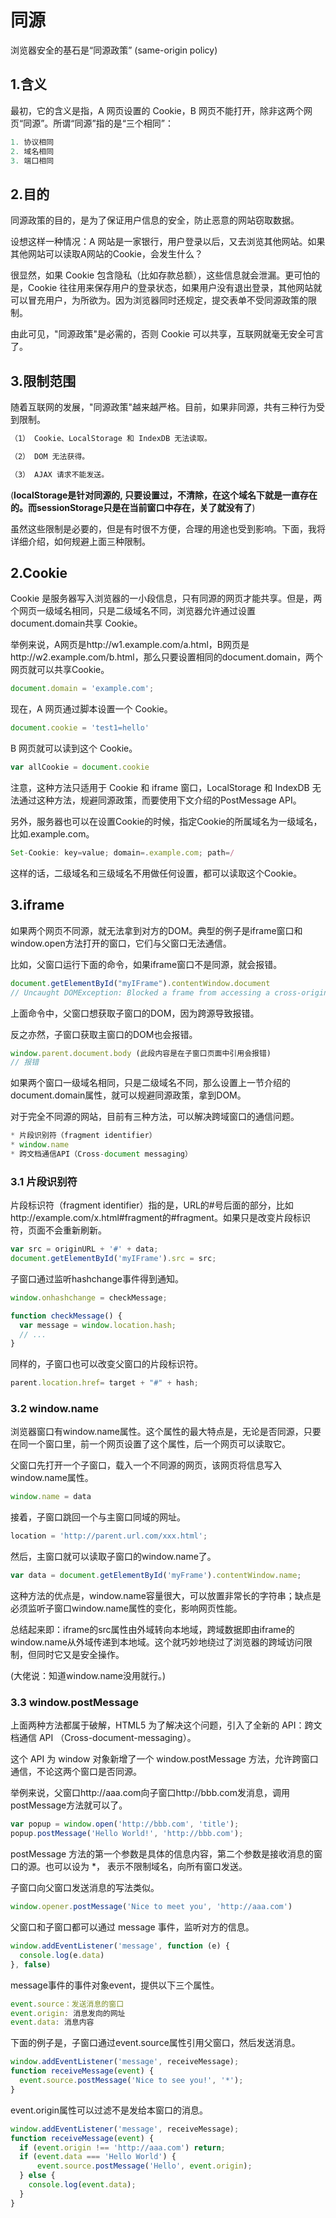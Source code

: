 # 同源

浏览器安全的基石是“同源政策” (same-origin policy)

## 1.含义

最初，它的含义是指，A 网页设置的 Cookie，B 网页不能打开，除非这两个网页“同源”。所谓“同源”指的是“三个相同”：

```js
1. 协议相同
2. 域名相同
3. 端口相同
```

## 2.目的

同源政策的目的，是为了保证用户信息的安全，防止恶意的网站窃取数据。

设想这样一种情况：A 网站是一家银行，用户登录以后，又去浏览其他网站。如果其他网站可以读取A网站的Cookie，会发生什么？

很显然，如果 Cookie 包含隐私（比如存款总额），这些信息就会泄漏。更可怕的是，Cookie 往往用来保存用户的登录状态，如果用户没有退出登录，其他网站就可以冒充用户，为所欲为。因为浏览器同时还规定，提交表单不受同源政策的限制。

由此可见，"同源政策"是必需的，否则 Cookie 可以共享，互联网就毫无安全可言了。

## 3.限制范围

随着互联网的发展，"同源政策"越来越严格。目前，如果非同源，共有三种行为受到限制。

```js
（1） Cookie、LocalStorage 和 IndexDB 无法读取。

（2） DOM 无法获得。

（3） AJAX 请求不能发送。
```

(**localStorage是针对同源的, 只要设置过，不清除，在这个域名下就是一直存在的。而sessionStorage只是在当前窗口中存在，关了就没有了**)

虽然这些限制是必要的，但是有时很不方便，合理的用途也受到影响。下面，我将详细介绍，如何规避上面三种限制。

## 2.Cookie

Cookie 是服务器写入浏览器的一小段信息，只有同源的网页才能共享。但是，两个网页一级域名相同，只是二级域名不同，浏览器允许通过设置document.domain共享 Cookie。

举例来说，A网页是http://w1.example.com/a.html，B网页是http://w2.example.com/b.html，那么只要设置相同的document.domain，两个网页就可以共享Cookie。

```js
document.domain = 'example.com';
```

现在，A 网页通过脚本设置一个 Cookie。

```js
document.cookie = 'test1=hello'
```

B 网页就可以读到这个 Cookie。

```js
var allCookie = document.cookie
```

注意，这种方法只适用于 Cookie 和 iframe 窗口，LocalStorage 和 IndexDB 无法通过这种方法，规避同源政策，而要使用下文介绍的PostMessage API。

另外，服务器也可以在设置Cookie的时候，指定Cookie的所属域名为一级域名，比如.example.com。

```js
Set-Cookie: key=value; domain=.example.com; path=/
```

这样的话，二级域名和三级域名不用做任何设置，都可以读取这个Cookie。

## 3.iframe

如果两个网页不同源，就无法拿到对方的DOM。典型的例子是iframe窗口和window.open方法打开的窗口，它们与父窗口无法通信。

比如，父窗口运行下面的命令，如果iframe窗口不是同源，就会报错。

```js
document.getElementById("myIFrame").contentWindow.document
// Uncaught DOMException: Blocked a frame from accessing a cross-origin frame.
```

上面命令中，父窗口想获取子窗口的DOM，因为跨源导致报错。

反之亦然，子窗口获取主窗口的DOM也会报错。

```js
window.parent.document.body (此段内容是在子窗口页面中引用会报错)
// 报错
```

如果两个窗口一级域名相同，只是二级域名不同，那么设置上一节介绍的document.domain属性，就可以规避同源政策，拿到DOM。

对于完全不同源的网站，目前有三种方法，可以解决跨域窗口的通信问题。

```js
* 片段识别符（fragment identifier）
* window.name
* 跨文档通信API（Cross-document messaging）
```

### 3.1 片段识别符

片段标识符（fragment identifier）指的是，URL的#号后面的部分，比如http://example.com/x.html#fragment的#fragment。如果只是改变片段标识符，页面不会重新刷新。

```js
var src = originURL + '#' + data;
document.getElementById('myIFrame').src = src;
```

子窗口通过监听hashchange事件得到通知。

```js
window.onhashchange = checkMessage;

function checkMessage() {
  var message = window.location.hash;
  // ...
}
```

同样的，子窗口也可以改变父窗口的片段标识符。

```js
parent.location.href= target + "#" + hash;
```

### 3.2 window.name

浏览器窗口有window.name属性。这个属性的最大特点是，无论是否同源，只要在同一个窗口里，前一个网页设置了这个属性，后一个网页可以读取它。

父窗口先打开一个子窗口，载入一个不同源的网页，该网页将信息写入window.name属性。

```js
window.name = data
```

接着，子窗口跳回一个与主窗口同域的网址。

```js
location = 'http://parent.url.com/xxx.html';
```

然后，主窗口就可以读取子窗口的window.name了。

```js
var data = document.getElementById('myFrame').contentWindow.name;
```

这种方法的优点是，window.name容量很大，可以放置非常长的字符串；缺点是必须监听子窗口window.name属性的变化，影响网页性能。

总结起来即：iframe的src属性由外域转向本地域，跨域数据即由iframe的window.name从外域传递到本地域。这个就巧妙地绕过了浏览器的跨域访问限制，但同时它又是安全操作。

(大佬说：知道window.name没用就行。)

### 3.3 window.postMessage

上面两种方法都属于破解，HTML5 为了解决这个问题，引入了全新的 API：跨文档通信 API （Cross-document-messaging）。

这个 API 为 window 对象新增了一个 window.postMessage 方法，允许跨窗口通信，不论这两个窗口是否同源。

举例来说，父窗口http://aaa.com向子窗口http://bbb.com发消息，调用postMessage方法就可以了。

```js
var popup = window.open('http://bbb.com', 'title');
popup.postMessage('Hello World!', 'http://bbb.com');
```

postMessage 方法的第一个参数是具体的信息内容，第二个参数是接收消息的窗口的源。也可以设为 *， 表示不限制域名，向所有窗口发送。

子窗口向父窗口发送消息的写法类似。

```js
window.opener.postMessage('Nice to meet you', 'http://aaa.com')
```

父窗口和子窗口都可以通过 message 事件，监听对方的信息。

```js
window.addEventListener('message', function (e) {
  console.log(e.data)
}, false)
```

message事件的事件对象event，提供以下三个属性。

```js
event.source：发送消息的窗口
event.origin: 消息发向的网址
event.data: 消息内容
```

下面的例子是，子窗口通过event.source属性引用父窗口，然后发送消息。

```js
window.addEventListener('message', receiveMessage);
function receiveMessage(event) {
  event.source.postMessage('Nice to see you!', '*');
}
```

event.origin属性可以过滤不是发给本窗口的消息。

```js
window.addEventListener('message', receiveMessage);
function receiveMessage(event) {
  if (event.origin !== 'http://aaa.com') return;
  if (event.data === 'Hello World') {
      event.source.postMessage('Hello', event.origin);
  } else {
    console.log(event.data);
  }
}
```
